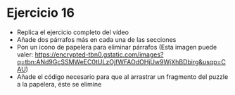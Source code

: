 # Ejercicio 16 
- Replica el ejercicio completo del vídeo
- Añade dos párrafos más en cada una de las secciones
- Pon un icono de papelera para eliminar párrafos (Esta imagen puede valer: https://encrypted-tbn0.gstatic.com/images?q=tbn:ANd9GcSSMWeEC0tULzOjfWFAOdOHjUw9WjXhBDbirg&usqp=CAU)
- Añade el código necesario para que al arrastrar un fragmento del puzzle a la papelera, éste se elimine